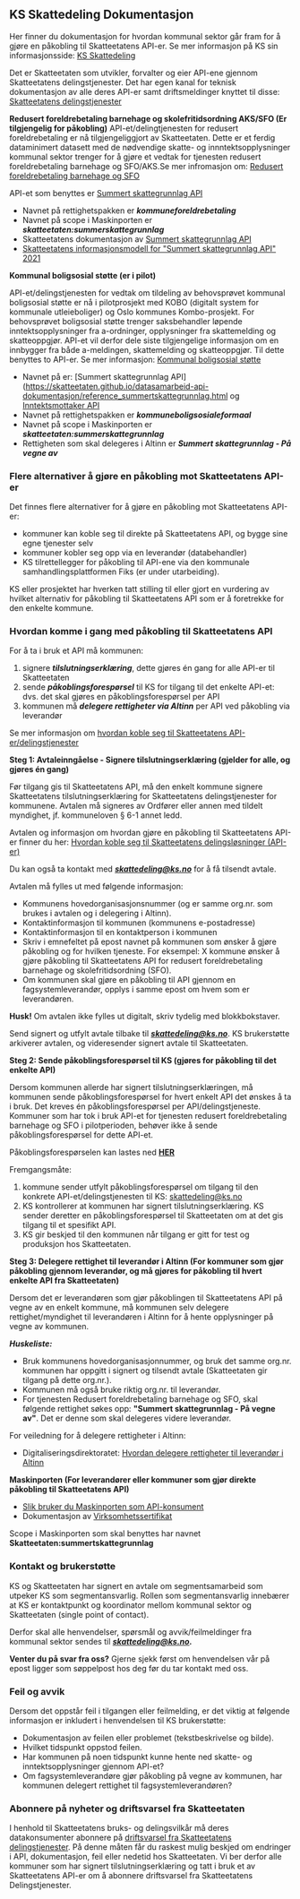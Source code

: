 ## KS Skattedeling Dokumentasjon

Her finner du dokumentasjon for hvordan kommunal sektor går fram for å gjøre en påkobling til Skatteetatens API-er. 
Se mer informasjon på KS sin informasjonsside: [KS Skattedeling](https://www.ks.no/skattedeling)

Det er Skatteetaten som utvikler, forvalter og eier API-ene gjennom Skatteetatens delingstjenester. Det har egen kanal for teknisk dokumentasjon av alle deres API-er samt driftsmeldinger knyttet til disse: [Skatteetatens delingstjenester](https://skatteetaten.github.io/datasamarbeid-api-dokumentasjon/index.html)

**Redusert foreldrebetaling barnehage og skolefritidsordning AKS/SFO (Er tilgjengelig for påkobling)**
API-et/delingtjenesten for redusert foreldrebetaling  er nå tilgjengeliggjort av Skatteetaten. Dette er et ferdig dataminimert datasett med de nødvendige skatte- og innntektsopplysninger kommunal sektor trenger for å gjøre et vedtak for tjenesten redusert foreldrebetaling barnehage og SFO/AKS.Se mer infromasjon om: [Redusert foreldrebetaling barnehage og SFO](https://www.ks.no/fagomrader/digitalisering/felleslosninger/deling-av-opplysninger-fra-skatteetaten/barnehage-og-skolefritidsordning/)    

API-et som benyttes er [Summert skattegrunnlag API](https://skatteetaten.github.io/datasamarbeid-api-dokumentasjon/reference_summertskattegrunnlag.html)
- Navnet på rettighetspakken er ***kommuneforeldrebetaling***
- Navnet på scope i Maskinporten er ***skatteetaten:summerskattegrunnlag***
- Skatteetatens dokumentasjon av [Summert skattegrunnlag API](https://skatteetaten.github.io/datasamarbeid-api-dokumentasjon/reference_summertskattegrunnlag.html)
- [Skatteetatens informasjonsmodell for "Summert skattegrunnlag API" 2021](https://skatteetaten.github.io/datasamarbeid-api-dokumentasjon/data_summertskattegrunnlag2021)

**Kommunal boligsosial støtte (er i pilot)**

API-et/delingstjenesten for vedtak om tildeling av behovsprøvet kommunal boligsosial støtte er nå i pilotprosjekt med KOBO (digitalt system for kommunale utleieboliger) og Oslo kommunes Kombo-prosjekt. For behovsprøvet boligsosial støtte trenger saksbehandler løpende inntektsopplysninger fra a-ordninger, opplysninger fra skattemelding og skatteoppgjør. API-et vil derfor dele siste tilgjengelige informasjon om en innbygger fra både a-meldingen, skattemelding og skatteoppgjør. Til dette benyttes to API-er. Se mer informasjon: [Kommunal boligsosial støtte](https://www.ks.no/fagomrader/digitalisering/felleslosninger/deling-av-opplysninger-fra-skatteetaten/kommunal-bolig-og-kommunal-bostotte/)

- Navnet på er: [Summert skattegrunnlag API](https://skatteetaten.github.io/datasamarbeid-api-dokumentasjon/reference_summertskattegrunnlag.html og [Inntektsmottaker API](https://skatteetaten.github.io/datasamarbeid-api-dokumentasjon/reference_inntektsmottaker.html)
- Navnet på rettighetspakken er ***kommuneboligsosialeformaal***
- Navnet på scope i Maskinporten er ***skatteetaten:summerskattegrunnlag***
- Rettigheten som skal delegeres i Altinn er ***Summert skattegrunnlag - På vegne av***

### Flere alternativer å gjøre en påkobling mot Skatteetatens API-er
Det finnes flere alternativer for å gjøre en påkobling mot Skatteetatens API-er:
- kommuner kan koble seg til direkte på Skatteetatens API, og bygge sine egne tjenester selv
- kommuner kobler seg opp via en leverandør (databehandler)
- KS tilrettellegger for påkobling til API-ene via den kommunale samhandlingsplattformen Fiks (er under utarbeiding). 

KS eller prosjektet har hverken tatt stilling til eller gjort en vurdering av hvilket alternativ for påkobling til Skatteetatens API som er å foretrekke for den enkelte kommune.  


### Hvordan komme i gang med påkobling til Skatteetatens API
For å ta i bruk et API må kommunen: 
1. signere ***tilslutningserklæring***, dette gjøres én gang for alle API-er til Skatteetaten
2. sende ***påkoblingsforespørsel*** til KS for tilgang til det enkelte API-et: dvs. det skal gjøres en påkoblingsforespørsel per API
3. kommunen må ***delegere rettigheter via Altinn*** per API ved påkobling via leverandør

Se mer informasjon om [hvordan koble seg til Skatteetatens API-er/delingstjenester](https://www.ks.no/fagomrader/digitalisering/felleslosninger/deling-av-opplysninger-fra-skatteetaten/hvordan-koble-seg-til-skatteetatens-delingslosninger/) 

**Steg 1: Avtaleinngåelse - Signere tilslutningserklæring (gjelder for alle, og gjøres én gang)**

Før tilgang gis til Skatteetatens API, må den enkelt kommune signere Skatteetatens tilslutningserklæring for Skatteetatens delingstjenester for kommunene. Avtalen må signeres av Ordfører eller annen med tildelt myndighet, jf. kommuneloven § 6-1 annet ledd. 

Avtalen og informasjon om hvordan gjøre en påkobling til Skatteetatens API-er finner du her: [Hvordan koble seg til Skatteetatens delingsløsninger (API-er)](https://www.ks.no/fagomrader/digitalisering/felleslosninger/deling-av-opplysninger-fra-skatteetaten/hvordan-koble-seg-til-skatteetatens-delingslosninger/)

Du kan også ta kontakt med ***skattedeling@ks.no*** for å få tilsendt avtale. 


Avtalen må fylles ut med følgende informasjon:

- Kommunens hovedorganisasjonsnummer (og er samme org.nr. som brukes i avtalen og i delegering i Altinn). 
- Kontaktinformasjon til kommunen (kommunens e-postadresse)
- Kontaktinformasjon til en kontaktperson i kommunen
- Skriv i emnefeltet på epost navnet på kommunen som ønsker å gjøre påkobling og for hvilken tjeneste. For eksempel: X kommune ønsker å gjøre påkobling til Skatteetatens API for redusert foreldrebetaling barnehage og skolefritidsordning (SFO).
- Om kommunen skal gjøre en påkobling til API gjennom en fagsystemleverandør, opplys i samme epost om hvem som er leverandøren.

**Husk!** Om avtalen ikke fylles ut digitalt, skriv tydelig med blokkbokstaver.

Send signert og utfylt avtale tilbake til ***skattedeling@ks.no***. KS brukerstøtte arkiverer avtalen, og videresender signert avtale til Skatteetaten. 

**Steg 2: Sende påkoblingsforespørsel til KS (gjøres for påkobling til det enkelte API)**

Dersom kommunen allerde har signert tilslutningserklæringen, må kommunen sende påkoblingsforespørsel for hvert enkelt API det ønskes å ta i bruk. Det kreves én påkoblingsforespørsel per API/delingstjeneste. Kommuner som har tok i bruk API-et for tjenesten redusert foreldrebetaling barnehage og SFO i pilotperioden, behøver ikke å sende påkoblingsforespørsel for dette API-et.   

Påkoblingsforespørselen kan lastes ned [**HER**](https://www.ks.no/fagomrader/digitalisering/felleslosninger/deling-av-opplysninger-fra-skatteetaten/hvordan-koble-seg-til-skatteetatens-delingslosninger/)

Fremgangsmåte: 
1. kommune sender utfylt påkoblingsforespørsel om tilgang til den konkrete API-et/delingstjenesten til KS: skattedeling@ks.no
2. KS kontrollerer at kommunen har signert tilslutningserklæring. KS sender deretter en påkoblingsforespørsel til Skatteetaten om at det gis tilgang til et spesifikt      API.
3. KS gir beskjed til den kommunen når tilgang er gitt for test og produksjon hos Skatteetaten. 


**Steg 3: Delegere rettighet til leverandør i Altinn (For kommuner som gjør påkobling gjennom leverandør, og må gjøres for påkobling til hvert enkelte API fra Skatteetaten)**

Dersom det er leverandøren som gjør påkoblingen til Skatteetatens API på vegne av en enkelt kommune, må kommunen selv delegere rettighet/myndighet til leverandøren i Altinn for å hente opplysninger på vegne av kommunen. 

***Huskeliste:*** 
- Bruk kommunens hovedorganisasjonnummer, og bruk det samme org.nr. kommunen har oppgitt i signert og tilsendt avtale (Skatteetaten gir tilgang på dette org.nr.).
- Kommunen må også bruke riktig org.nr. til leverandør.
- For tjenesten Redusert foreldrebetaling barnehage og SFO, skal følgende rettighet søkes opp: **"Summert skattegrunnlag - På vegne av"**. Det er denne som skal delegeres videre leverandør.

For veiledning for å delegere rettigheter i Altinn:

- Digitaliseringsdirektoratet: [Hvordan delegere rettigheter til leverandør i Altinn](https://vimeo.com/533856189)

**Maskinporten (For leverandører eller kommuner som gjør direkte påkobling til Skatteetatens API)**
- [Slik bruker du Maskinporten som API-konsument](https://docs.digdir.no/docs/Maskinporten/maskinporten_guide_apikonsument.html)
- Dokumentasjon av [Virksomhetssertifikat](https://skatteetaten.github.io/datasamarbeid-api-dokumentasjon/about_virksomhetssertifikat.html)

Scope i Maskinporten som skal benyttes har navnet **Skatteetaten:summertskattegrunnlag**

### Kontakt og brukerstøtte
KS og Skatteetaten har signert en avtale om segmentsamarbeid som utpeker KS som segmentansvarlig. Rollen som segmentansvarlig innebærer at KS er kontaktpunkt og koordinator mellom kommunal sektor og Skatteetaten (single point of contact). 

Derfor skal alle henvendelser, spørsmål og avvik/feilmeldinger fra kommunal sektor sendes til ***skattedeling@ks.no.***

**Venter du på svar fra oss?** 
Gjerne sjekk først om henvendelsen vår på epost ligger som søppelpost hos deg før du tar kontakt med oss. 

### Feil og avvik ###

Dersom det oppstår feil i tilgangen eller feilmelding, er det viktig at følgende informasjon er inkludert i henvendelsen til KS brukerstøtte:
- Dokumentasjon av feilen eller problemet (tekstbeskrivelse og bilde). 
- Hvilket tidspunkt oppstod feilen.
- Har kommunen på noen tidspunkt kunne hente ned skatte- og inntektsopplysninger gjennom API-et? 
- Om fagsystemleverandøre gjør påkobling på vegne av kommunen, har kommunen delegert rettighet til fagsystemleverandøren? 


### Abonnere på nyheter og driftsvarsel fra Skatteetaten ###
I henhold til Skatteetatens bruks- og delingsvilkår må deres datakonsumenter abonnere på [driftsvarsel fra Skatteetatens delingstjenester](https://skatteetaten.github.io/datasamarbeid-api-dokumentasjon/tag_news.html). På denne måten får du raskest mulig beskjed om endringer i API, dokumentasjon, feil eller nedetid hos Skatteetaten. Vi ber derfor alle kommuner som har signert tilslutningserklæring og tatt i bruk et av Skatteetatens API-er om å abonnere driftsvarsel fra Skatteetatens Delingstjenester. 





